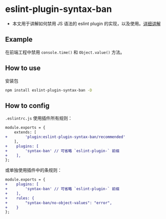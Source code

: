 # eslint-plugin-syntax-ban

* 本文用于讲解如何禁用 JS 语法的 eslint plugin 的实现，以及使用。[详细讲解](https://juejin.im/post/5d91be23f265da5ba532a07e)

## Example
在前端工程中禁用 `console.time()` 和 `Object.value()` 方法。

## How to use
安装包
```bash
npm install eslint-plugin-syntax-ban -D
```

## How to config
`.eslintrc.js`
使用插件所有规则：
```diff
module.exports = {
    extends: [
+        'plugin:eslint-plugin-syntax-ban/recommended'
    ],
+    plugins: [
+        'syntax-ban' // 可省略 `eslint-plugin-` 前缀
+    ],
};
```

或单独使用插件中的条规则：
```diff
module.exports = {
+    plugins: [
+        'syntax-ban' // 可省略 `eslint-plugin-` 前缀
+    ],
+    rules: {
+        "syntax-ban/no-object-values": "error",
+    }
};
```